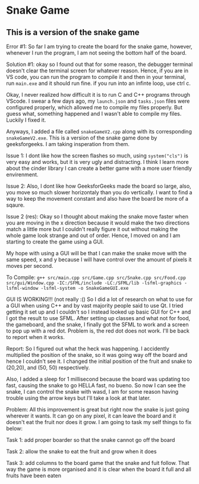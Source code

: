 # Snake Game

## This is a version of the snake game

Error #1: So far I am trying to create the board for the snake game, however, whenever I run the program, I am not seeing the bottom half of the board.

Solution #1: okay so I found out that for some reason, the debugger terminal doesn't clear the terminal screen for whatever reason. Hence, if you are in VS code, you can run the program to compile it and then in your terminal, run `main.exe` and it should run fine. if you run into an infinte loop, use ctrl c.

Okay, I never realized how difficult it is to run C and C++ programs through VScode. I swear a few days ago, my `launch.json` and `tasks.json` files were configured properly, which allowed me to compile my files properly. But guess what, something happened and I wasn't able to compile my files. Luckily I fixed it.

Anyways, I added a file called `snakeGameV2.cpp` along with its corresponding `snakeGameV2.exe`. This is a version of the snake game done by geeksforgeeks. I am taking insperation from them.

Issue 1: I dont like how the screen flashes so much, using `system("cls")` is very easy and works, but it is very ugly and distracting. I think I learn more about the cinder library I can create a better game with a more user friendly envirenment.

Issue 2: Also, I dont like how GeeksforGeeks made the board so large, also, you move so much slower horizontaly than you do vertically. I want to find a way to keep the movement constant and also have the board be more of a sqaure.

Issue 2 (res): Okay so I thought about making the snake move faster when you are moving in the x direction because it would make the two directions match a little more but I couldn't really figure it out without making the whole game look strange and out of order. Hence, I moved on and I am starting to create the game using a GUI.

My hope with using a GUI will be that I can make the snake move with the same speed, x and y because I will have control over the amount of pixels it moves per second.

To Compile: `g++ src/main.cpp src/Game.cpp src/Snake.cpp src/Food.cpp src/gui/Window.cpp -IC:/SFML/include -LC:/SFML/lib -lsfml-graphics -lsfml-window -lsfml-system -o SnakeGameGUI.exe`

GUI IS WORKING!!! (not really :()
So I did a lot of research on what to use for a GUI when using C++ and by vast majority people said to use Qt. I tried getting it set up and I couldn't so I instead looked up basic GUI for C++ and I got the result to use SFML. After setting up classes and what not for food, the gameboard, and the snake, I finally got the SFML to work and a screen to pop up with a red dot. Problem is, the red dot does not work. I'll be back to report when it works.

Report: So I figured out what the heck was happening. I accidently multiplied the position of the snake, so it was going way off the board and hence I couldn't see it. I changed the initial position of the fruit and snake to (20,20), and (50, 50) respectively. 

Also, I added a sleep for 1 millisecond because the board was updating too fast, causing the snake to go HELLA fast, no bueno. So now I can see the snake, I can control the snake with wasd, I am for some reason having trouble using the arrow keys but I'll take a look at that later.

Problem: All this improvement is great but right now the snake is just going wherever it wants. It can go on any pixel, it can leave the board and it doesn't eat the fruit nor does it grow. I am going to task my self things to fix below:

Task 1: add proper boarder so that the snake cannot go off the board

Task 2: allow the snake to eat the fruit and grow when it does

Task 3: add columns to the board game that the snake and fuit follow. That way the game is more organised and it is clear when the board it full and all fruits have been eaten


